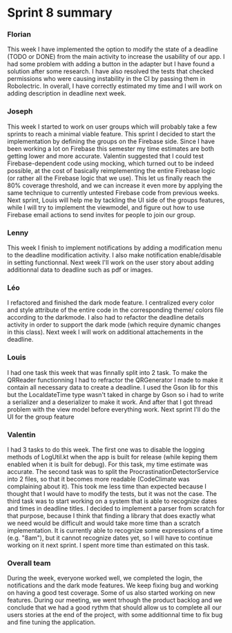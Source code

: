 Sprint 8 summary
================

### Florian
This week I have implemented the option to modify the state of a deadline (TODO or DONE) from the main 
activity to increase the usability of our app. I had some problem with adding a button in the adapter
but I have found a solution after some research. I have also resolved the tests that checked permissions
who were causing instability in the CI by passing them in Robolectric. In overall, I have correctly 
estimated my time and I will work on adding description in deadline next week.

### Joseph

This week I started to work on user groups which will probably take a few
sprints to reach a minimal viable feature. This sprint I decided to start
the implementation by defining the groups on the Firebase side. Since I
have been working a lot on Firebase this semester my time estimates are
both getting lower and more accurate. Valentin suggested that I could test
Firebase-dependent code using mocking, which turned out to be indeed
possible, at the cost of basically reimplementing the entire Firebase logic
(or rather all the Firebase logic that we use). This let us finally reach the
80% coverage threshold, and we can increase it even more by applying the same
technique to currently untested Firebase code from previous weeks. Next
sprint, Louis will help me by tackling the UI side of the groups features,
while I will try to implement the viewmodel, and figure out how to use
Firebase email actions to send invites for people to join our group.

### Lenny
This week I finish to implement notifications by adding a modification menu to the deadline modification activity. I also make notification enable/disable in setting functionnal.
Next week I'll work on the user story about adding additionnal data to deadline such as pdf or images.

### Léo
I refactored and finished the dark mode feature. I centralized every
color and style attribute of the entire code in the corresponding theme/
colors file according to the darkmode. I also had to refactor the deadline 
details activity in order to support the dark mode (which require dynamic 
changes in this class). Next week I will work on additional attachements 
in the deadline.

### Louis
I had one task this week that was finnally split into 2 task. To make the QRReader functionning I had to refractor the QRGenerator I made to make it contain all necessary data to create a deadline. I used the Gson lib for this but the LocaldateTime type wasn't taked in charge by Gson so i had to write a serializer and a deserializer to make it work. And after that I got thread problem with the view model before everything work. Next sprint I'll do the UI for the group feature

### Valentin
I had 3 tasks to do this week. The first one was to disable the logging methods of LogUtil.kt when the
app is built for release (while keping them enabled when it is built for debug). For this task, my time
estimate was accurate. The second task was to split the ProcrastinationDetectorService into 2 files, so
that it becomes more readable (CodeClimate was complaining about it). This took me less time than
expected because I thought that I would have to modify the tests, but it was not the case. The third
task was to start working on a system that is able to recognize dates and times in deadline titles. I
decided to implement a parser from scratch for that purpose, because I think that finding a library that
does exactly what we need would be difficult and would take more time than a scratch implementation. It
is currently able to recognize some expressions of a time (e.g. "8am"), but it cannot recognize dates yet,
so I will have to continue working on it next sprint. I spent more time than estimated on this task.

### Overall team
During the week, everyone worked well, we completed the login, the notifications and the dark mode features. We keep fixing bug and working on having a good test coverage. Some of us also started working on new features.
During our meeting, we went trhough the product backlog and we conclude that we had a good rythm that should allow us to complete all our users stories at the end of the project, with some additionnal time to fix bug and fine tuning the application.
